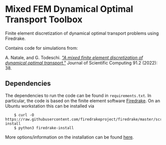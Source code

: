 # Mixed FEM Dynamical Optimal Transport Toolbox

Finite element discretization of dynamical optimal transport problems using Firedrake. 

Contains code for simulations from:

A. Natale, and G. Todeschi. [*"A mixed finite element discretization of dynamical optimal transport."*](https://link.springer.com/article/10.1007/s10915-022-01821-y)
Journal of Scientific Computing 91.2 (2022): 38.

## Dependencies
The dependencies to run the code can be found in `requirements.txt`. In particular, the code is based on the finite element software [Firedrake](https://www.firedrakeproject.org/). On an Ubuntu workstation this can be installed via
```
    $ curl -O https://raw.githubusercontent.com/firedrakeproject/firedrake/master/scripts/firedrake-install
    $ python3 firedrake-install
```
More options/information on the installation can be found [here](https://www.firedrakeproject.org/download.html).



 
